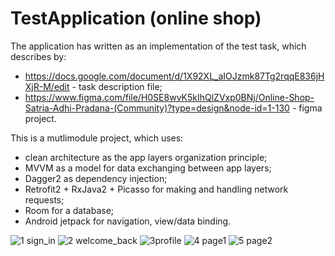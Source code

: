 # TestApplication (online shop)
The application has written as an implementation of the test task, which describes by: 
- https://docs.google.com/document/d/1X92XL_aIOJzmk87Tg2rqqE836jHXjR-M/edit - task description file;
- https://www.figma.com/file/H0SE8wvK5kIhQlZVxp0BNj/Online-Shop-Satria-Adhi-Pradana-(Community)?type=design&node-id=1-130 - figma project.

This is a mutlimodule project, which uses:
- clean architecture as the app layers organization principle;
- MVVM as a model for data exchanging between app layers;
- Dagger2 as dependency injection;
- Retrofit2 + RxJava2 + Picasso for making and handling network requests;
- Room for a database;
- Android jetpack for navigation, view/data binding.

![1 sign_in](https://github.com/Pryadk0/OnlineShop/assets/100865876/cc285af2-935c-4d48-98ec-99721a98df10)
![2 welcome_back](https://github.com/Pryadk0/OnlineShop/assets/100865876/b25b7dec-9197-4c5b-b287-005924128dce)
![3profile](https://github.com/Pryadk0/OnlineShop/assets/100865876/4f262c54-4ea3-48e6-9a49-f4dcdb13271a)
![4 page1](https://github.com/Pryadk0/OnlineShop/assets/100865876/578a1e2c-8ee1-4e30-9335-86a3a615b031)
![5 page2](https://github.com/Pryadk0/OnlineShop/assets/100865876/b2639f62-82d8-4c3c-b86f-93e6c331ed57)
